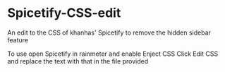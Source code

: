 # Spicetify-CSS-edit
An edit to the CSS of khanhas' Spicetify to remove the hidden sidebar feature

To use open Spicetify in rainmeter and enable Enject CSS
Click Edit CSS and replace the text with that in the file provided
